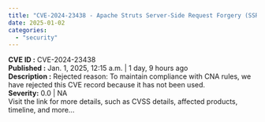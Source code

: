 ```yaml
---
title: "CVE-2024-23438 - Apache Struts Server-Side Request Forgery (SSRF)"
date: 2025-01-02
categories: 
  - "security"
---
```


**CVE ID :** CVE-2024-23438  
**Published :** Jan. 1, 2025, 12:15 a.m. | 1 day, 9 hours ago  
**Description :** Rejected reason: To maintain compliance with CNA rules, we have rejected this CVE record because it has not been used.  
**Severity:** 0.0 | NA  
Visit the link for more details, such as CVSS details, affected products, timeline, and more...
